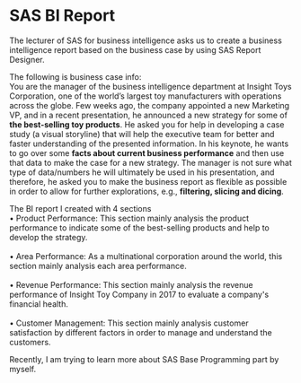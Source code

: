 # SAS BI Report

The lecturer of SAS for business intelligence asks us to create a business intelligence report based on the business case by using SAS Report Designer. 

The following is business case info:</br>
You are the manager of the business intelligence department at Insight Toys Corporation, one of the world’s largest toy manufacturers with operations across the globe. Few weeks ago, the company appointed a new Marketing VP, and in a recent presentation, he announced a new strategy for some of **the best-selling toy products**. He asked you for help in developing a case study (a visual storyline) that will help the executive team for better and faster understanding of the presented information. In his keynote, he wants to go over some **facts about current business performance** and then use that data to make the case for a new strategy. The manager is not sure what type of data/numbers he will ultimately be used in his presentation, and therefore, he asked you to make the business report as flexible as possible in order to allow for further explorations, e.g., **filtering, slicing and dicing**. 

The BI report I created with 4 sections</br>
• Product Performance: This section mainly analysis the product performance to indicate some of the best-selling products and help to develop the strategy.</br>
</br> 
• Area Performance: As a multinational corporation around the world, this section mainly analysis each area performance.</br> 
</br>
• Revenue Performance: This section mainly analysis the revenue performance of Insight Toy Company in 2017 to evaluate a company's    financial health.</br> 
</br>
• Customer Management: This section mainly analysis customer satisfaction by different factors in order to manage and understand the customers.</br>
 
Recently, I am trying to learn more about SAS Base Programming part by myself. 
